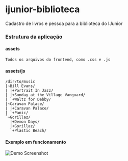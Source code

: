 # ijunior-biblioteca
Cadastro de livros e pessoa para a biblioteca do IJunior

### Estrutura da aplicação

#### assets
    Todos os arquivos do frontend, como .css e .js   
    
#### assets/js

    /dir/to/music
    |~Bill Evans/
    | |+Portrait In Jazz/
    | |+Sunday at the Village Vanguard/
    | `+Waltz for Debby/
    |~Caravan Palace/
    | |+Caravan Palace/
    | `+Panic/
    `~Gorillaz/
      |+Demon Days/
      |+Gorillaz/
      `+Plastic Beach/

#### Exemplo em funcionamento
![Demo Screenshot](http://i.imgur.com/Fs9Idk2.png)
